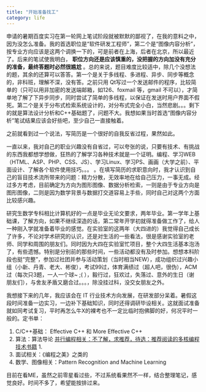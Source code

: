```yaml
---
title: "开始准备找工"
category: life
---
```


申请的暑期百度实习在第一轮网上笔试阶段就被默默的鄙视了，在我的意料之中，因为没怎么准备。我的首选职位是“软件研发工程师”，第二个是“图像内容分析”，按专业方向应该是这两个调换一下的，可是前者在上海，后者在北京，所以最近了。后来的笔试使我明白， **职位方向还是应该慎重的，没把握的方向加没有充分的准备，最终答题时必然很尴尬** 。总的来说，题目难度比较适中，除几个没想法的题，其余的还算可以答答。第一个是关于多线程、多进程、异步、同步等概念的，非科班，理解不深，没有答。之前只用 Qt写过一个发送邮件的程序，比较简单的（只可以用非加密的发送端邮箱，如126、foxmail 等，gmail 不可以），才简单地了解了下异步同步，同时尝试了简单的多线程，以保证在发送时用户界面不假死。第二个是关于分布式检索系统设计的，对分布式完全小白，当然悲剧。。。剩下的就是算法设计分析和C++基础题了，问题不大。我想如果当时首选“图像内容分析”笔试结果应该会好些吧，至少自己一直接触着。

之前就看到过一个说法，写简历是一个很好的自我反省过程，果然如此。

一直以来，我对自己的职业兴趣没有自省过，可以夸张的说，只要有技术、有挑战的东西我都想学想做，狂热的了解学习各种技术就是一个证明。编程、学习WEB（HTML、ASP、PHP、CSS、JS）、学习Linux、学习PS、画画（大学之前）、平面设计、了解各个软件使用技巧。。。 。在填写简历的求职意向时，我才认识到自己的盲目技术流所带来的问题：精力分散，无效率地在给自己压力，一事无成。经过多方考虑，目前确定为方向为图形图像、数据分析检索，一则是由于专业方向是图形图像，二则是因为数学背景与数据打交道容易上手些，同时自己对这两个方面比较感兴趣。

研究生数学专科相比计算机好的一点是毕业无论文要求，两年毕业。第一学年上基础课，了解方向，如果不继续深造的话，第二常年开学初就得准备做工作了，给人一种刚入学就准备着毕业的感觉。在实验室的这两年（大四进的）我觉得自己成长了许多，不论对学术研究的认识，还是对生活的一些看法，很是感谢实验室的老师、同学和周围的朋友们。同时因为大四在实验室忙项目，整个大四生活基本泡汤了，有些遗憾。特别是分别前的那些时间，一些活动都没有及时参加。想想本科阶段也挺“完整”，参加过社团并参与活动策划（当时相当NEW），成功组织过兴趣小组（小新、丹青、老大、彬俊），考试99过，体育满绩过（超人吧，很伪），ACM过（每次只3题，一人一个球~ ;( ），毅行过，狂欢过，失落过、意外的生日（谢朋友们），与舍友矛盾又磨合过。。。，除没挂过科，没交女朋友之外。

我想接下来的几年，我应该会在 IT 行业技术方向发展，在研发部分呆着。暑假这段时间准备一边实习，一边补下基础知识，同时还得调研毕设相关。这就面试准备就如同考试复习，平时再怎么牛X的裸考也不一定比临时抱佛脚的好，何况平时一般的。定书单：

1.    C/C++基础： Effective C++ 和 More Effective C++
1.    算法：算法导论
[并行编程相关：不了解，求推荐，待选：推荐阅读的多核编程技术书籍](http://software.intel.com/zh-cn/articles/recommend-mc-book-cn/) 1.    
1.    面试相关：《编程之美》之类的
1.    数学、图像相关：Pattern Recognition and Machine Learning

目前在看ME，虽然之前零星看过些，不过系统看果然不一样，结合整理笔记，感觉良好。时间不多了，希望能按排过来。
